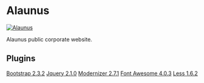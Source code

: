 Alaunus
=======

[![Alaunus](http://cakephp.org/img/cake-logo.png)](http://www.alaunus.com)

Alaunus public corporate website.

Plugins
----------------

[Bootstrap 2.3.2](http://getbootstrap.com/)
[Jquery 2.1.0](http://jquery.com/)
[Modernizer 2.7.1](http://modernizr.com/download/#-touch-shiv-cssclasses-teststyles-prefixes-load)
[Font Awesome 4.0.3](http://fontawesome.io/)
[Less 1.6.2](http://lesscss.org/)